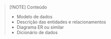 
> [!NOTE] Conteúdo
> - Modelo de dados
> - Descrição das entidades e relacionamentos
> - Diagrama ER ou similar
> - Dicionário de dados


